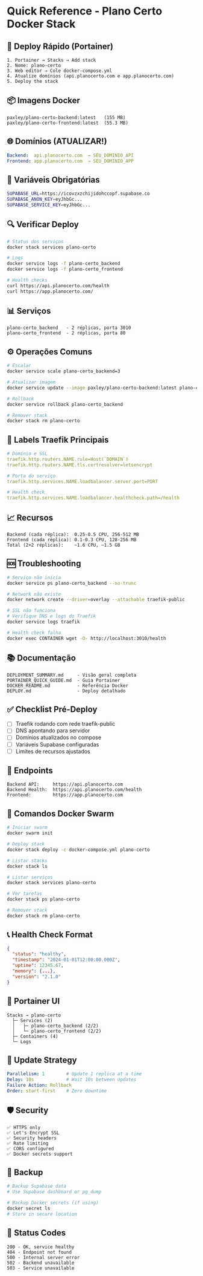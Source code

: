 # Quick Reference - Plano Certo Docker Stack

## 🚀 Deploy Rápido (Portainer)

```
1. Portainer → Stacks → Add stack
2. Nome: plano-certo
3. Web editor → Cole docker-compose.yml
4. Atualize domínios (api.planocerto.com e app.planocerto.com)
5. Deploy the stack
```

## 📦 Imagens Docker

```
paxley/plano-certo-backend:latest   (155 MB)
paxley/plano-certo-frontend:latest  (55.3 MB)
```

## 🌐 Domínios (ATUALIZAR!)

```yaml
Backend:  api.planocerto.com  → SEU_DOMINIO_API
Frontend: app.planocerto.com  → SEU_DOMINIO_APP
```

## 🔑 Variáveis Obrigatórias

```bash
SUPABASE_URL=https://icovzxzchijidohccopf.supabase.co
SUPABASE_ANON_KEY=eyJhbGc...
SUPABASE_SERVICE_KEY=eyJhbGc...
```

## 🔍 Verificar Deploy

```bash
# Status dos serviços
docker stack services plano-certo

# Logs
docker service logs -f plano-certo_backend
docker service logs -f plano-certo_frontend

# Health checks
curl https://api.planocerto.com/health
curl https://app.planocerto.com/
```

## 📊 Serviços

```
plano-certo_backend   - 2 réplicas, porta 3010
plano-certo_frontend  - 2 réplicas, porta 80
```

## ⚙️ Operações Comuns

```bash
# Escalar
docker service scale plano-certo_backend=3

# Atualizar imagem
docker service update --image paxley/plano-certo-backend:latest plano-certo_backend

# Rollback
docker service rollback plano-certo_backend

# Remover stack
docker stack rm plano-certo
```

## 🔐 Labels Traefik Principais

```yaml
# Domínio e SSL
traefik.http.routers.NAME.rule=Host(`DOMAIN`)
traefik.http.routers.NAME.tls.certresolver=letsencrypt

# Porta do serviço
traefik.http.services.NAME.loadbalancer.server.port=PORT

# Health check
traefik.http.services.NAME.loadbalancer.healthcheck.path=/health
```

## 📈 Recursos

```
Backend (cada réplica):  0.25-0.5 CPU, 256-512 MB
Frontend (cada réplica): 0.1-0.3 CPU, 128-256 MB
Total (2+2 réplicas):    ~1.6 CPU, ~1.5 GB
```

## 🆘 Troubleshooting

```bash
# Serviço não inicia
docker service ps plano-certo_backend --no-trunc

# Network não existe
docker network create --driver=overlay --attachable traefik-public

# SSL não funciona
# Verifique DNS e logs do Traefik
docker service logs traefik

# Health check falha
docker exec CONTAINER wget -O- http://localhost:3010/health
```

## 📚 Documentação

```
DEPLOYMENT_SUMMARY.md     - Visão geral completa
PORTAINER_QUICK_GUIDE.md  - Guia Portainer
DOCKER_README.md          - Referência Docker
DEPLOY.md                 - Deploy detalhado
```

## ✅ Checklist Pré-Deploy

- [ ] Traefik rodando com rede traefik-public
- [ ] DNS apontando para servidor
- [ ] Domínios atualizados no compose
- [ ] Variáveis Supabase configuradas
- [ ] Limites de recursos ajustados

## 🎯 Endpoints

```
Backend API:     https://api.planocerto.com
Backend Health:  https://api.planocerto.com/health
Frontend:        https://app.planocerto.com
```

## 🔧 Comandos Docker Swarm

```bash
# Iniciar swarm
docker swarm init

# Deploy stack
docker stack deploy -c docker-compose.yml plano-certo

# Listar stacks
docker stack ls

# Listar serviços
docker stack services plano-certo

# Ver tarefas
docker stack ps plano-certo

# Remover stack
docker stack rm plano-certo
```

## 📞 Health Check Format

```json
{
  "status": "healthy",
  "timestamp": "2024-01-01T12:00:00.000Z",
  "uptime": 12345.67,
  "memory": {...},
  "version": "2.1.0"
}
```

## 🎨 Portainer UI

```
Stacks → plano-certo
  ├─ Services (2)
  │   ├─ plano-certo_backend (2/2)
  │   └─ plano-certo_frontend (2/2)
  ├─ Containers (4)
  └─ Logs
```

## 🔄 Update Strategy

```yaml
Parallelism: 1        # Update 1 replica at a time
Delay: 10s            # Wait 10s between updates
Failure Action: Rollback
Order: start-first    # Zero downtime
```

## 🛡️ Security

```
✅ HTTPS only
✅ Let's Encrypt SSL
✅ Security headers
✅ Rate limiting
✅ CORS configured
✅ Docker secrets support
```

## 💾 Backup

```bash
# Backup Supabase data
# Use Supabase dashboard or pg_dump

# Backup Docker secrets (if using)
docker secret ls
# Store in secure location
```

## 🚦 Status Codes

```
200 - OK, service healthy
404 - Endpoint not found
500 - Internal server error
502 - Backend unavailable
503 - Service unavailable
```
